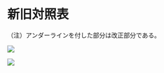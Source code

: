 # 新旧対照表

（注）アンダーラインを付した部分は改正部分である。

![](https://www.nta.go.jp/tmp/a1705fce-33d7-4608-8fc7-864820c21cb4/images/d4d1b341439c6432794f5743edae594cd495d38bab3b121a09ddf50aefe19ea0.jpg)

![](https://www.nta.go.jp/tmp/a1705fce-33d7-4608-8fc7-864820c21cb4/images/c5a231bcbd73ae6144b52ca0b0b1d0eb346fe879d96750214726a9b1e3ededc8.jpg)